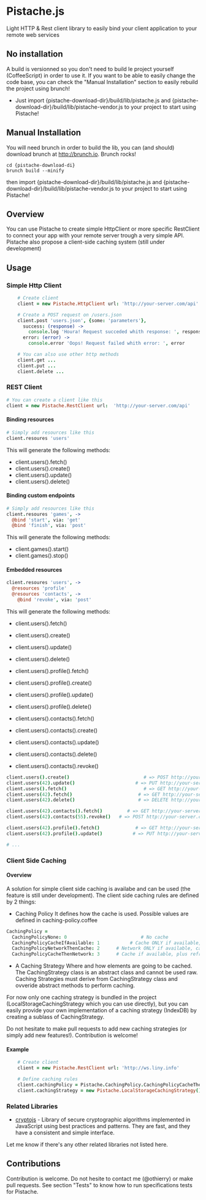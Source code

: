 # Pistache.js #

Light HTTP & Rest client library to easily bind your client application to your remote web services

## No installation ##

A build is versionned so you don't need to build le project yourself (CoffeeScript) in order to use it. If you want to be able to easily change the code base, you can check the "Manual Installation" section to easily rebuild the project using brunch!

* Just import {pistache-download-dir}/build/lib/pistache.js and {pistache-download-dir}/build/lib/pistache-vendor.js to your project to start using Pistache!

## Manual Installation ##

You will need brunch in order to build the lib, you can (and should) download brunch at http://brunch.io. Brunch rocks!

```
cd {pistache-download-di}
brunch build --minify
```
then import {pistache-download-dir}/build/lib/pistache.js and {pistache-download-dir}/build/lib/pistache-vendor.js to your project to start using Pistache!

## Overview ##

You can use Pistache to create simple HttpClient or more specific RestClient to connect your app with your remote server trough a very simple API. Pistache also propose a client-side caching system (still under development)

## Usage ##

### Simple Http Client ###

```coffeescript
    # Create client
    client = new Pistache.HttpClient url: 'http://your-server.com/api'

    # Create a POST request on /users.json
    client.post 'users.json', {some: 'parameters'},
      success: (response) ->
        console.log 'Houra! Request succeded whith response: ', response
      error: (error) ->
        console.error 'Oops! Request failed whith error: ', error

    # You can also use other http methods
    client.get ...
    client.put ...
    client.delete ...

```

### REST Client ###

```coffeescript
# You can create a client like this
client = new Pistache.RestClient url:  'http://your-server.com/api'
```

#### Binding resources ####

```coffeescript
# Simply add resources like this
client.resoures 'users'
```

This will generate the following methods:
* client.users().fetch()
* client.users().create()
* client.users().update()
* client.users().delete()

#### Binding custom endpoints ####

```coffeescript
# Simply add resources like this
client.resoures 'games', ->
  @bind 'start', via: 'get'
  @bind 'finish', via: 'post'
```

This will generate the following methods:
* client.games().start()
* client.games().stop()

#### Embedded resources ####

```coffeescript
client.resoures 'users', ->
  @resources 'profile'
  @resources 'contacts', ->
    @bind 'revoke', via: 'post'
```

This will generate the following methods:

* client.users().fetch()
* client.users().create()
* client.users().update()
* client.users().delete()

* client.users().profile().fetch()
* client.users().profile().create()
* client.users().profile().update()
* client.users().profile().delete()

* client.users().contacts().fetch()
* client.users().contacts().create()
* client.users().contacts().update()
* client.users().contacts().delete()
* client.users().contacts().revoke()


```coffeescript
client.users().create()                           # => POST http://your-server.com/api/users
client.users(42).update()                      # => PUT http://your-server.com/api/users/42
client.users().fetch()                            # => GET http://your-server.com/api/users
client.users(42).fetch()                        # => GET http://your-server.com/api/users/42
client.users(42).delete()                       # => DELETE http://your-server.com/api/users/42

client.users(42).contacts().fetch()         # => GET http://your-server.com/api/users/42/contacts
client.users(42).contacts(55).revoke()   # => POST http://your-server.com/api/users/42/contacts/55/revoke

client.users(42).profile().fetch()             # => GET http://your-server.com/api/users/42/profile
client.users(42).profile().update()           # => PUT http://your-server.com/api/users/42/profile

# ...

```

### Client Side Caching ###

#### Overview ####

A solution for simple client side caching is availabe and can be used (the feature is still under development).
The client side caching rules are defined by 2 things:

* Caching Policy
It defines how the cache is used. Possible values are defined in caching-policy.coffee

```coffeescript
CachingPolicy =
  CachingPolicyNone: 0                           # No cache
  CachingPolicyCacheIfAvailable: 1           # Cache ONLY if available, network otherwise but not both
  CachingPolicyNetworkThenCache: 2      # Network ONLY if available, cache otherwise but not both
  CachingPolicyCacheThenNetwork: 3      # Cache if available, plus refresh the cache in background
```

* A Caching Strategy
Where and how elements are going to be cached.
The CachingStrategy class is an abstract class and cannot be used raw. Caching Strategies must derive from CachingStrategy class and ovveride abstract methods to perform caching.

For now only one caching strategy is bundled in the project (LocalStorageCachingStrategy which you can use directly), but you can easily provide your own implementation of a caching strategy (IndexDB) by creating a sublass of CachingStrategy.

Do not hesitate to make pull requests to add new caching strategies (or simply add new features!). Contribution is welcome!

#### Example ####

```coffeescript
    # Create client
    client = new Pistache.RestClient url: 'http://ws.liny.info'

    # Define caching rules
    client.cachingPolicy = Pistache.CachingPolicy.CachingPolicyCacheThenNetwork
    client.cachingStrategy = new Pistache.LocalStorageCachingStrategy()
```

### Related Libraries ###

 * [cryptojs](http://code.google.com/p/crypto-js/) - Library of secure cryptographic algorithms implemented in JavaScript using best practices and patterns. They are fast, and they have a consistent and simple interface.

Let me know if there's any other related libraries not listed here.

## Contributions ##

Contribution is welcome. Do not hesite to contact me (@othierry) or make pull requests.
See section "Tests" to know how to run specifications tests for Pistache.
